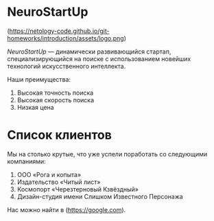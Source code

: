 # NeuroStartUp
(https://netology-code.github.io/git-homeworks/introduction/assets/logo.png)


*NeuroStartUp* — динамически развивающийся стартап, специализирующийся на поиске с использованием новейших технологий искусственного интеллекта.


 Наши преимущества:
1.  Высокая точность поиска
2. Высокая скорость поиска
3.  Низкая цена
  
  # Список клиентов


 Мы на столько крутые, что уже успели поработать со следующими компаниями:

1. ООО «Рога и копыта»
2. Издательство «Читый лист»
3. Космопорт «Черезтерновый Кзвёздный»
4. Дизайн-студия имени Слишком Известного Персонажа
   

Нас можно найти в (https://google.com).